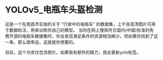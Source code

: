 # YOLOv5_电瓶车头盔检测
这是一个在南昌市实拍的关于 “行驶中的电瓶车” 的数据集，上千张高清图片可用于数据标注，用来训练你自己的模型。
当你在网上搜索符合国内(中国)标准的免费开源的电瓶车数据集时，你会发现满足条件的资源相当稀少。但如果你找到了这一条，那么很幸运，这就是你想要的。

目前，这个仓库仅包含图片。如果我有额外的精力，我会更新yolo标签。
